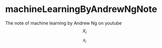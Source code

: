 # machineLearningByAndrewNgNote
The note of machine learning by Andrew Ng on youtube
$$X_i$$
$$x_i$$
